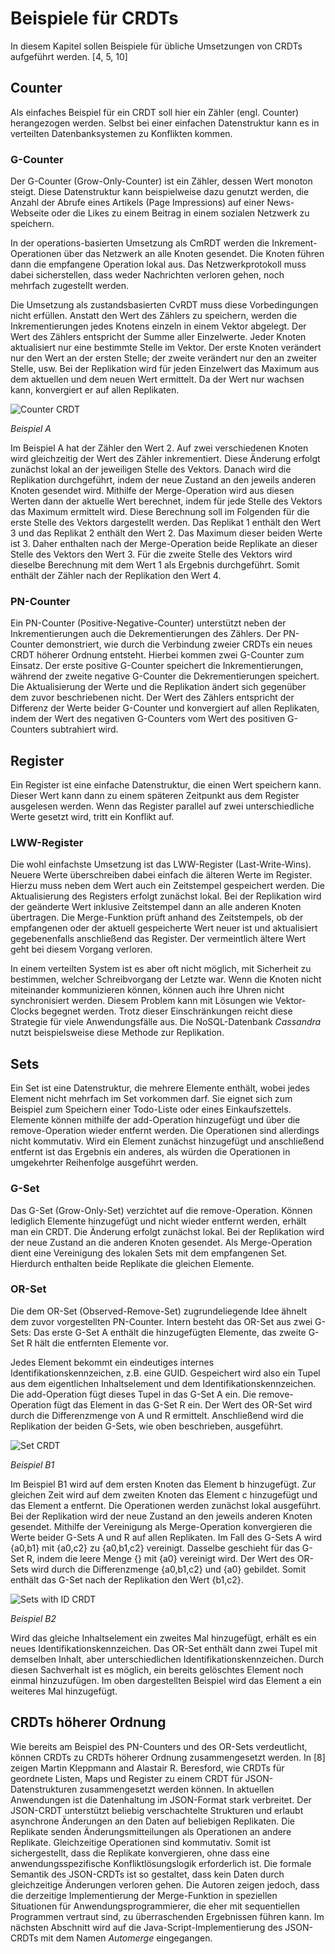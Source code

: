 # Beispiele für CRDTs

In diesem Kapitel sollen Beispiele für übliche Umsetzungen von CRDTs aufgeführt werden. [4, 5, 10]

## Counter

Als einfaches Beispiel für ein CRDT soll hier ein Zähler (engl. Counter) herangezogen werden. Selbst bei einer  einfachen Datenstruktur kann es in verteilten Datenbanksystemen zu Konflikten kommen.

### G-Counter

Der G-Counter (Grow-Only-Counter) ist ein Zähler, dessen Wert monoton steigt. Diese Datenstruktur kann beispielweise dazu genutzt werden, die Anzahl der Abrufe eines Artikels (Page Impressions) auf einer News-Webseite oder die Likes zu einem Beitrag in einem sozialen Netzwerk zu speichern.

In der operations-basierten Umsetzung als CmRDT werden die Inkrement-Operationen über das Netzwerk an alle Knoten gesendet. Die Knoten führen dann die empfangene Operation lokal aus. Das Netzwerkprotokoll muss dabei sicherstellen, dass weder Nachrichten verloren gehen, noch mehrfach zugestellt werden.

Die Umsetzung als zustandsbasierten CvRDT muss diese Vorbedingungen nicht erfüllen. Anstatt den Wert des Zählers zu speichern, werden die Inkrementierungen jedes Knotens einzeln in einem Vektor abgelegt. Der Wert des Zählers entspricht der Summe aller Einzelwerte. Jeder Knoten aktualisiert nur eine bestimmte Stelle im Vektor. Der erste Knoten verändert nur den Wert an der ersten Stelle; der zweite verändert nur den an zweiter Stelle, usw. Bei der Replikation wird für jeden Einzelwert das Maximum aus dem aktuellen und dem neuen Wert ermittelt. Da der Wert nur wachsen kann, konvergiert er auf allen Replikaten.

![Counter CRDT](img/counter.png)

*Beispiel A*

Im Beispiel A hat der Zähler den Wert 2. Auf zwei verschiedenen Knoten wird gleichzeitig der Wert des Zähler inkrementiert. Diese Änderung erfolgt zunächst lokal an der jeweiligen Stelle des Vektors. Danach wird die Replikation durchgeführt, indem der neue Zustand an den jeweils anderen Knoten gesendet wird. Mithilfe der Merge-Operation wird aus diesen Werten dann der aktuelle Wert berechnet, indem für jede Stelle des Vektors das Maximum ermittelt wird. Diese Berechnung soll im Folgenden für die erste Stelle des Vektors dargestellt werden. Das Replikat 1 enthält den Wert 3 und das Replikat 2 enthält den Wert 2. Das Maximum dieser beiden Werte ist 3. Daher enthalten nach der Merge-Operation beide Replikate an dieser Stelle des Vektors den Wert 3. Für die zweite Stelle des Vektors wird dieselbe Berechnung mit dem Wert 1 als Ergebnis durchgeführt. Somit enthält der Zähler nach der Replikation den Wert 4.

### PN-Counter

Ein PN-Counter (Positive-Negative-Counter) unterstützt neben der Inkrementierungen auch die Dekrementierungen des Zählers. Der PN-Counter demonstriert, wie durch die Verbindung zweier CRDTs ein neues CRDT höherer Ordnung entsteht. Hierbei kommen zwei G-Counter zum Einsatz. Der erste positive G-Counter speichert die Inkrementierungen, während der zweite negative G-Counter die Dekrementierungen speichert. Die Aktualisierung der Werte und die Replikation ändert sich gegenüber dem zuvor beschriebenen nicht. Der Wert des Zählers entspricht der Differenz der Werte beider G-Counter und konvergiert auf allen Replikaten, indem der Wert des negativen G-Counters vom Wert des positiven G-Counters subtrahiert wird.

## Register

Ein Register ist eine einfache Datenstruktur, die einen Wert speichern kann. Dieser Wert kann dann zu einem späteren Zeitpunkt aus dem Register ausgelesen werden. Wenn das Register parallel auf zwei unterschiedliche Werte gesetzt wird, tritt ein Konflikt auf.

### LWW-Register

Die wohl einfachste Umsetzung ist das LWW-Register (Last-Write-Wins). Neuere Werte überschreiben dabei einfach die älteren Werte im Register. Hierzu muss neben dem Wert auch ein Zeitstempel gespeichert werden. Die Aktualisierung des Registers erfolgt zunächst lokal. Bei der Replikation wird der geänderte Wert inklusive Zeitstempel dann an alle anderen Knoten übertragen. Die Merge-Funktion prüft anhand des Zeitstempels, ob der empfangenen oder der aktuell gespeicherte Wert neuer ist und aktualisiert gegebenenfalls anschließend das Register. Der vermeintlich ältere Wert geht bei diesem Vorgang verloren.

In einem verteilten System ist es aber oft nicht möglich, mit Sicherheit zu bestimmen, welcher Schreibvorgang der Letzte war. Wenn die Knoten nicht miteinander kommunizieren können, können auch ihre Uhren nicht synchronisiert werden. Diesem Problem kann mit Lösungen wie Vektor-Clocks begegnet werden. Trotz dieser Einschränkungen reicht diese Strategie für viele Anwendungsfälle aus. Die NoSQL-Datenbank *Cassandra* nutzt beispielsweise diese Methode zur Replikation.

## Sets

Ein Set ist eine Datenstruktur, die mehrere Elemente enthält, wobei jedes Element nicht mehrfach im Set vorkommen darf. Sie eignet sich zum Beispiel zum Speichern einer Todo-Liste oder eines Einkaufszettels. Elemente können mithilfe der add-Operation hinzugefügt und über die remove-Operation wieder entfernt werden. Die Operationen sind allerdings nicht kommutativ. Wird ein Element zunächst hinzugefügt und anschließend entfernt ist das Ergebnis ein anderes, als würden die Operationen in umgekehrter Reihenfolge ausgeführt werden.

### G-Set

Das G-Set (Grow-Only-Set) verzichtet auf die remove-Operation. Können lediglich Elemente hinzugefügt und nicht wieder entfernt werden, erhält man ein CRDT. Die Änderung erfolgt zunächst lokal. Bei der Replikation wird der neue Zustand an die anderen Knoten gesendet. Als Merge-Operation dient eine Vereinigung des lokalen Sets mit dem empfangenen Set. Hierdurch enthalten beide Replikate die gleichen Elemente.

### OR-Set

Die dem OR-Set (Observed-Remove-Set) zugrundeliegende Idee ähnelt dem zuvor vorgestellten PN-Counter. Intern besteht das OR-Set aus zwei G-Sets: Das erste G-Set A enthält die hinzugefügten Elemente, das zweite G-Set R hält die entfernten Elemente vor.

Jedes Element bekommt ein eindeutiges internes Identifikationskennzeichen, z.B. eine GUID. Gespeichert wird also ein Tupel aus dem eigentlichen Inhaltselement und dem Identifikationskennzeichen. Die add-Operation fügt dieses Tupel in das G-Set A ein. Die remove-Operation fügt das Element in das G-Set R ein. Der Wert des OR-Set wird durch die Differenzmenge von A und R ermittelt. Anschließend wird die Replikation der beiden G-Sets, wie oben beschrieben, ausgeführt.

![Set CRDT](img/sets.png)

*Beispiel B1*

Im Beispiel B1 wird auf dem ersten Knoten das Element b hinzugefügt. Zur gleichen Zeit wird auf dem zweiten Knoten das Element c hinzugefügt und das Element a entfernt. Die Operationen werden zunächst lokal ausgeführt. Bei der Replikation wird der neue Zustand an den jeweils anderen Knoten gesendet. Mithilfe der Vereinigung als Merge-Operation konvergieren die Werte beider G-Sets A und R auf allen Replikaten. Im Fall des G-Sets A wird {a0,b1} mit {a0,c2} zu {a0,b1,c2} vereinigt. Dasselbe geschieht für das G-Set R, indem die leere Menge {} mit {a0} vereinigt wird. Der Wert des OR-Sets wird durch die Differenzmenge {a0,b1,c2} und {a0} gebildet. Somit enthält das G-Set nach der Replikation den Wert {b1,c2}.

![Sets with ID CRDT](img/sets-with-id.png)

*Beispiel B2*

Wird das gleiche Inhaltselement ein zweites Mal hinzugefügt, erhält es ein neues Identifikationskennzeichen. Das OR-Set enthält dann zwei Tupel mit demselben Inhalt, aber unterschiedlichen Identifikationskennzeichen. Durch diesen Sachverhalt ist es möglich, ein bereits gelöschtes Element noch einmal hinzuzufügen. Im oben dargestellten Beispiel wird das Element a ein weiteres Mal hinzugefügt.

## CRDTs höherer Ordnung

Wie bereits am Beispiel des PN-Counters und des OR-Sets verdeutlicht, können CRDTs zu CRDTs höherer Ordnung zusammengesetzt werden. In [8] zeigen Martin Kleppmann and Alastair R. Beresford, wie CRDTs für geordnete Listen, Maps und Register zu einem CRDT für JSON-Datenstrukturen zusammengesetzt werden können. In aktuellen Anwendungen ist die Datenhaltung im JSON-Format stark verbreitet. Der JSON-CRDT unterstützt beliebig verschachtelte Strukturen und erlaubt asynchrone Änderungen an den Daten auf beliebigen Replikaten. Die Replikate senden Änderungsmitteilungen als Operationen an andere Replikate. Gleichzeitige Operationen sind kommutativ. Somit ist sichergestellt, dass die Replikate konvergieren, ohne dass eine anwendungsspezifische Konfliktlösungslogik erforderlich ist. Die formale Semantik des JSON-CRDTs ist so gestaltet, dass kein Daten durch gleichzeitige Änderungen verloren gehen. Die Autoren zeigen jedoch, dass die derzeitige Implementierung der Merge-Funktion in speziellen Situationen für Anwendungsprogrammierer, die eher mit sequentiellen Programmen vertraut sind, zu überraschenden Ergebnissen führen kann. Im nächsten Abschnitt wird auf die Java-Script-Implementierung des JSON-CRDTs mit dem Namen *Automerge* eingegangen.
